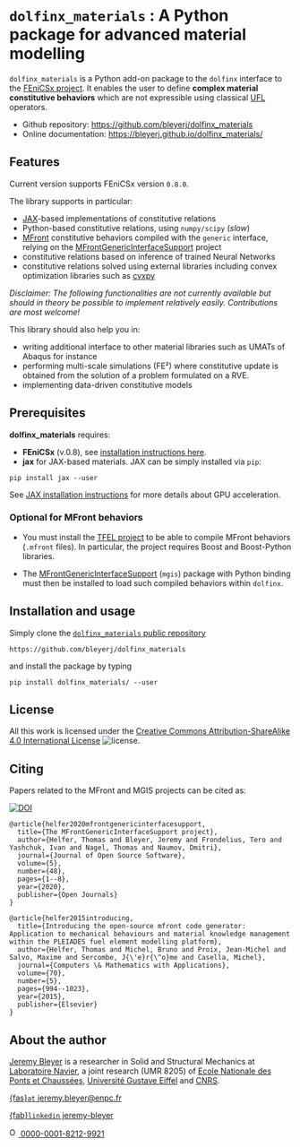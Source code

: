 # `dolfinx_materials` : A Python package for advanced material modelling


`dolfinx_materials` is a Python add-on package to the `dolfinx` interface to the [FEniCSx project](https://fenicsproject.org/).
It enables the user to define **complex material constitutive behaviors** which are not expressible using classical [UFL](https://fenics.readthedocs.io/projects/ufl/en/latest/) operators.


* Github repository: https://github.com/bleyerj/dolfinx_materials
* Online documentation: https://bleyerj.github.io/dolfinx_materials/

## Features

Current version supports FEniCSx version `0.8.0`.

The library supports in particular:

- [JAX](https://jax.readthedocs.io)-based implementations of constitutive relations
- Python-based constitutive relations, using `numpy/scipy` (*slow*)
- [MFront](https://tfel.sourceforge.net/) constitutive behaviors compiled with the `generic` interface, relying on the [MFrontGenericInterfaceSupport](https://github.com/thelfer/MFrontGenericInterfaceSupport) project
- constitutive relations based on inference of trained Neural Networks
- constitutive relations solved using external libraries including convex optimization libraries such as [cvxpy](http://cvxpy.org/)

*Disclaimer: The following functionalities are not currently available but should in theory be possible to implement relatively easily. Contributions are most welcome!*

This library should also help you in:

- writing additional interface to other material libraries such as UMATs of Abaqus for instance
- performing multi-scale simulations (FE²) where constitutive update is obtained from the solution of a problem formulated on a RVE.
- implementing data-driven constitutive models


## Prerequisites

**dolfinx_materials** requires: 
* **FEniCSx** (v.0.8), see [installation instructions here](https://fenicsproject.org/download/).
* **jax** for  JAX-based materials. JAX can be simply installed via `pip`:

```
pip install jax --user
```
See [JAX installation instructions](https://jax.readthedocs.io/en/latest/installation.html) for more details about GPU acceleration.

### Optional for MFront behaviors

- You must install the [TFEL project](https://github.com/thelfer/tfel) to be able to compile MFront behaviors (`.mfront` files). In particular, the project requires Boost and Boost-Python libraries.

- The [MFrontGenericInterfaceSupport](https://github.com/thelfer/MFrontGenericInterfaceSupport/) (`mgis`) package with Python binding must then be installed to load such compiled behaviors within `dolfinx`.

## Installation and usage
Simply clone the [`dolfinx_materials` public repository](https://github.com/bleyerj/dolfinx_materials)
```
https://github.com/bleyerj/dolfinx_materials
```
and install the package by typing
```
pip install dolfinx_materials/ --user
```


## License

All this work is licensed under the [Creative Commons Attribution-ShareAlike 4.0 International License](http://creativecommons.org/licenses/by-sa/4.0/>) ![license](https://i.creativecommons.org/l/by-sa/4.0/88x31.png).

## Citing

Papers related to the MFront and MGIS projects can be cited as:

[![DOI](https://joss.theoj.org/papers/10.21105/joss.02003/status.svg)](https://doi.org/10.21105/joss.02003)
```
@article{helfer2020mfrontgenericinterfacesupport,
  title={The MFrontGenericInterfaceSupport project},
  author={Helfer, Thomas and Bleyer, Jeremy and Frondelius, Tero and Yashchuk, Ivan and Nagel, Thomas and Naumov, Dmitri},
  journal={Journal of Open Source Software},
  volume={5},
  number={48},
  pages={1--8},
  year={2020},
  publisher={Open Journals}
}

@article{helfer2015introducing,
  title={Introducing the open-source mfront code generator: Application to mechanical behaviours and material knowledge management within the PLEIADES fuel element modelling platform},
  author={Helfer, Thomas and Michel, Bruno and Proix, Jean-Michel and Salvo, Maxime and Sercombe, J{\'e}r{\^o}me and Casella, Michel},
  journal={Computers \& Mathematics with Applications},
  volume={70},
  number={5},
  pages={994--1023},
  year={2015},
  publisher={Elsevier}
}
```

## About the author

[Jeremy Bleyer](https://bleyerj.github.io/) is a researcher in Solid and Structural Mechanics at [Laboratoire Navier](https://navier-lab.fr), a joint research  (UMR 8205) of [Ecole Nationale des Ponts et Chaussées](http://www.enpc.fr),
[Université Gustave Eiffel](https://www.univ-gustave-eiffel.fr/) and [CNRS](http://www.cnrs.fr).

[{fas}`at` jeremy.bleyer@enpc.fr](mailto:jeremy.bleyer@enpc.fr)

[{fab}`linkedin` jeremy-bleyer](http://www.linkedin.com/in/jérémy-bleyer-0aabb531)

<a href="https://orcid.org/0000-0001-8212-9921">
<img alt="ORCID logo" src="https://info.orcid.org/wp-content/uploads/2019/11/orcid_32x32.png" width="16" height="16" />
 0000-0001-8212-9921
</a>
